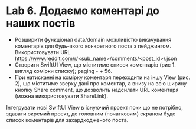 # Lab 6. Додаємо коментарі до наших постів

- Розширити функціонал data/domain можливістю викачування коментарів для будь-якого конкретного поста з пейджингом. Використовувати URL https://www.reddit.com/r/<sub_name>/comments/<post_id>/.json
- Створити SwiftUI View, що міститиме список коментарів (рис 1. вигляд комірки списку); paging - + 5б.
- При натисканні на комірку коментаря переходити на іншу View (рис. 2), що міститиме зверху дані про коментар, а внизу на всю ширину кнопку Share comment, що дозволить надсилати URL коментаря (можна використовувати ShareLink).

Інтегрувати нові SwiftUI View в існуючий проект поки що не потрібно, здавати окремий проект, де головним (початковим) екраном буде список коментарів для захардкодженого поста.
